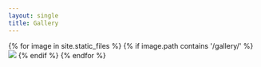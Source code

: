 ```yaml
---
layout: single
title: Gallery
---
```

<!--ul class="taxonomy__index">
{% assign postsInYear = site.posts | group_by_exp: 'post', 'post.date | date: "%Y"' %}
{% for year in postsInYear %}
<li>
    <a href="#{{ year.name }}">
    <strong>{{ year.name }}</strong> <span class="taxonomy__count">{{ year.items | size }}</span>
    </a>
</li>
{% endfor %}
</ul>

{% assign postsByYear = site.posts | group_by_exp: 'post', 'post.date | date: "%Y"' %}
{% for year in postsByYear %}
  <section id="{{ year.name }}" class="taxonomy__section">
    <h2 class="archive__subtitle">{{ year.name }}</h2>
    <div class="entries-{{ page.entries_layout | default: 'list' }}">
      {% for post in year.items %}
        {% include archive-single.html type=page.entries_layout %}
      {% endfor %}
    </div>
    <a href="#page-title" class="back-to-top">{{ site.data.ui-text[site.locale].back_to_top | default: 'Back to Top' }} &uarr;</a>
  </section>
{% endfor %}-->

{% for image in site.static_files %}
{% if image.path contains '/gallery/' %}
<img src="{{ site.baseurl }}{{ image.path }}"/>
{% endif %}
{% endfor %}